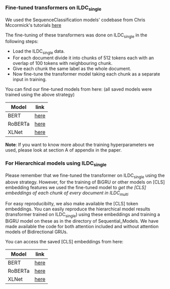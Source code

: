 ### Fine-tuned transformers on ILDC<sub>single</sub>

We used the SequenceClassification models' codebase from Chris Mccormick's tutorials [here](https://mccormickml.com/)

The fine-tuning of these transformers was done on ILDC<sub>single</sub> in the following steps:
* Load the ILDC<sub>single</sub> data.
* For each document divide it into chunks of 512 tokens each with an overlap of 100 tokens with neighbouring chunk.
* Give each chunk the same label as the whole document.
* Now fine-tune the transformer model taking each chunk as a separate input in training.

You can find our fine-tuned models from here: (all saved models were trained using the above strategy)

Model      |  link |
-----------|-------|
BERT       | [here](https://drive.google.com/drive/folders/1TD2FQix8_gIOXiV2rTgbCU7lfrplH1HM?usp=sharing)|
RoBERTa    | [here](https://drive.google.com/drive/folders/1-u66E41nlGowY4RFAVCBR9iMkDL8zB80?usp=sharing)  |
XLNet      | [here](https://drive.google.com/drive/folders/1Fo3J_9vBXORIMJ0HhzjffNMi5ghbf4RI?usp=sharing)  |

**Note**: If you want to know more about the training hyperparameters we used, please look at section A of appendix in the paper.

### For Hierarchical models using ILDC<sub>single</sub>

Please remember that we fine-tuned the transformer on ILDC<sub>single</sub> using the above strategy. However, for the training of BiGRU or other models on [CLS] embedding features we used the fine-tuned model to *get the [CLS] embeddings of each chunk of every document in ILDC<sub>multi</sub>*

For easy reproducibilty, we also make available the [CLS] token embeddings. You can easily reproduce the hierarchical model results (transformer trained on ILDC<sub>single</sub>) using these embeddings and training a BiGRU model on these as in the directory of Sequential_Models. We have made available the code for both attention included and without attention models of Bidirectional GRUs.

You can access the saved [CLS] embeddings from here:

Model      | link |
-----------|-------|
BERT       | [here](https://drive.google.com/drive/folders/1g4di6WHAnKPoUl8gQ8YcQUOILBmmy1q7?usp=sharing)|
RoBERTa    | [here](https://drive.google.com/drive/folders/1NF5AGgztp29comv4HMABcRwowP4Kf0v5?usp=sharing)  |
XLNet      | [here](https://drive.google.com/drive/folders/1aYH_dbe7YIiqZ6ULR_OVvXBlbKa_PyA5?usp=sharing)  |
